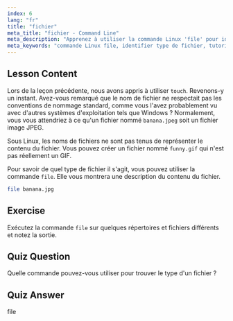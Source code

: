 ```yaml
---
index: 6
lang: "fr"
title: "fichier"
meta_title: "fichier - Command Line"
meta_description: "Apprenez à utiliser la commande Linux 'file' pour identifier les types et le contenu des fichiers. Comprenez les conventions de nommage des fichiers Linux avec ce guide convivial pour débutants."
meta_keywords: "commande Linux file, identifier type de fichier, tutoriel Linux, nommage de fichiers, Linux débutant, guide Linux"
---
```


## Lesson Content

Lors de la leçon précédente, nous avons appris à utiliser `touch`. Revenons-y un instant. Avez-vous remarqué que le nom de fichier ne respectait pas les conventions de nommage standard, comme vous l'avez probablement vu avec d'autres systèmes d'exploitation tels que Windows ? Normalement, vous vous attendriez à ce qu'un fichier nommé `banana.jpeg` soit un fichier image JPEG.

Sous Linux, les noms de fichiers ne sont pas tenus de représenter le contenu du fichier. Vous pouvez créer un fichier nommé `funny.gif` qui n'est pas réellement un GIF.

Pour savoir de quel type de fichier il s'agit, vous pouvez utiliser la commande `file`. Elle vous montrera une description du contenu du fichier.

```bash
file banana.jpg
```

## Exercise

Exécutez la commande `file` sur quelques répertoires et fichiers différents et notez la sortie.

## Quiz Question

Quelle commande pouvez-vous utiliser pour trouver le type d'un fichier ?

## Quiz Answer

file
